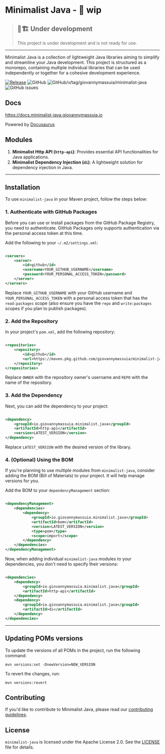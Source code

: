# Minimalist Java - 🚧 wip

> ## 👷🏗️ Under development
> This project is under development and is not ready for use.

---

Minimalist Java is a collection of lightweight Java libraries aiming to simplify and streamline your
Java development.
This project is structured as a monorepo, containing multiple individual libraries that can be used
independently or
together for a cohesive development experience.

[![Release](https://github.com/giovannymassuia/minimalist-java/actions/workflows/publish.yaml/badge.svg)](https://github.com/giovannymassuia/minimalist-java/actions/workflows/publish.yaml)
![GitHub](https://img.shields.io/github/license/giovannymassuia/minimalist-java)
![GitHub/v/tag/giovannymassuia/minimalist-java](https://img.shields.io/github/v/tag/giovannymassuia/minimalist-java?label=version)
![GitHub issues](https://img.shields.io/github/issues/giovannymassuia/minimalist-java)

## Docs

https://docs.minimalist-java.giovannymassuia.io

Powered by [Docusaurus](https://docusaurus.io/)

## Modules

1. **Minimalist Http API (`http-api`)**: Provides essential API functionalities for Java
   applications.
2. **Minimalist Dependency Injection (`di`)**: A lightweight solution for dependency injection
   in Java.

---

## Installation

To use `minimalist-java` in your Maven project, follow the steps below:

### 1. Authenticate with GitHub Packages

Before you can use or install packages from the GitHub Package Registry, you need to authenticate.
GitHub Packages only
supports authentication via the personal access token at this time.

Add the following to your `~/.m2/settings.xml`:

```xml

<servers>
    <server>
        <id>github</id>
        <username>YOUR_GITHUB_USERNAME</username>
        <password>YOUR_PERSONAL_ACCESS_TOKEN</password>
    </server>
</servers>
```

Replace `YOUR_GITHUB_USERNAME` with your GitHub username and `YOUR_PERSONAL_ACCESS_TOKEN` with a
personal access token
that has the `read:packages` scope (also ensure you have the `repo` and `write:packages` scopes if
you plan to publish
packages).

### 2. Add the Repository

In your project's `pom.xml`, add the following repository:

```xml

<repositories>
    <repository>
        <id>github</id>
        <url>https://maven.pkg.github.com/giovannymassuia/minimalist-java</url>
    </repository>
</repositories>
```

Replace `OWNER` with the repository owner's username and `REPO` with the name of the repository.

### 3. Add the Dependency

Next, you can add the dependency to your project:

```xml

<dependency>
    <groupId>io.giovannymassuia.minimalist.java</groupId>
    <artifactId>http-api</artifactId>
    <version>LATEST_VERSION</version>
</dependency>
```

Replace `LATEST_VERSION` with the desired version of the library.

### 4. (Optional) Using the BOM

If you're planning to use multiple modules from `minimalist-java`, consider adding the BOM (Bill of
Materials) to your
project. It will help manage versions for you.

Add the BOM to your `dependencyManagement` section:

```xml

<dependencyManagement>
    <dependencies>
        <dependency>
            <groupId>io.giovannymassuia.minimalist.java</groupId>
            <artifactId>bom</artifactId>
            <version>LATEST_VERSION</version>
            <type>pom</type>
            <scope>import</scope>
        </dependency>
    </dependencies>
</dependencyManagement>
```

Now, when adding individual `minimalist-java` modules to your dependencies, you don't need to
specify their versions:

```xml

<dependencies>
    <dependency>
        <groupId>io.giovannymassuia.minimalist.java</groupId>
        <artifactId>http-api</artifactId>
    </dependency>
    <dependency>
        <groupId>io.giovannymassuia.minimalist.java</groupId>
        <artifactId>di</artifactId>
    </dependency>
</dependencies>
```

---

## Updating POMs versions

To update the versions of all POMs in the project, run the following command:

```shell
mvn versions:set -DnewVersion=NEW_VERSION
```

To revert the changes, run:

```shell
mvn versions:revert
```

## Contributing

If you'd like to contribute to Minimalist Java, please read
our [contributing guidelines](CONTRIBUTING.md).

## License

`minimalist-java` is licensed under the Apache License 2.0. See the [LICENSE](LICENSE) file for
details.
